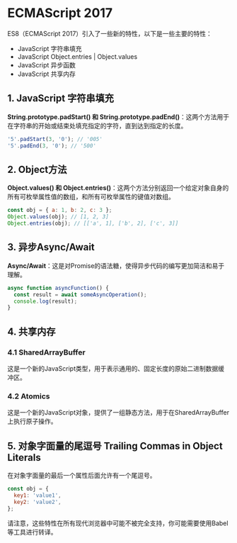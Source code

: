 # ECMAScript 2017

ES8（ECMAScript 2017）引入了一些新的特性，以下是一些主要的特性：

* JavaScript 字符串填充
* JavaScript Object.entries | Object.values
* JavaScript 异步函数
* JavaScript 共享内存

## 1. JavaScript 字符串填充

**String.prototype.padStart() 和 String.prototype.padEnd()**：这两个方法用于在字符串的开始或结束处填充指定的字符，直到达到指定的长度。

```javascript
'5'.padStart(3, '0'); // '005'
'5'.padEnd(3, '0'); // '500'
```

## 2. Object方法

**Object.values() 和 Object.entries()**：这两个方法分别返回一个给定对象自身的所有可枚举属性值的数组，和所有可枚举属性的键值对数组。

```javascript
const obj = { a: 1, b: 2, c: 3 };
Object.values(obj); // [1, 2, 3]
Object.entries(obj); // [['a', 1], ['b', 2], ['c', 3]]
```

## 3. 异步**Async/Await**

**Async/Await**：这是对Promise的语法糖，使得异步代码的编写更加简洁和易于理解。

```javascript
async function asyncFunction() {
  const result = await someAsyncOperation();
  console.log(result);
}
```

## 4. 共享内存

### **4.1 SharedArrayBuffer**

这是一个新的JavaScript类型，用于表示通用的、固定长度的原始二进制数据缓冲区。

### **4.2 Atomics**

这是一个新的JavaScript对象，提供了一组静态方法，用于在SharedArrayBuffer上执行原子操作。

## **5. 对象字面量的尾逗号 Trailing Commas in Object Literals**

在对象字面量的最后一个属性后面允许有一个尾逗号。

```javascript
const obj = {
  key1: 'value1',
  key2: 'value2',
};
```

请注意，这些特性在所有现代浏览器中可能不被完全支持，你可能需要使用Babel等工具进行转译。
